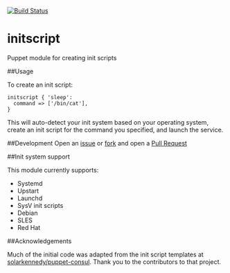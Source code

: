 [![Build Status](https://travis-ci.org/EvanKrall/puppet-initscript.svg?branch=master)](https://travis-ci.org/EvanKrall/puppet-initscript)

# initscript
Puppet module for creating init scripts

##Usage

To create an init script:
```
initscript { 'sleep':
  command => ['/bin/cat'],
}
```

This will auto-detect your init system based on your operating system,
create an init script for the command you specified,
and launch the service.

##Development
Open an [issue](https://github.com/EvanKrall/puppet-initscript/issues) or
[fork](https://github.com/EvanKrall/puppet-initscript/fork) and open a
[Pull Request](https://github.com/EvanKrall/puppet-initscript/pulls)

##Init system support

This module currently supports:

- Systemd
- Upstart
- Launchd
- SysV init scripts
 - Debian
 - SLES
 - Red Hat


##Acknowledgements

Much of the initial code was adapted from the init script templates at [solarkennedy/puppet-consul](https://github.com/solarkennedy/puppet-consul). Thank you to the contributors to that project.
